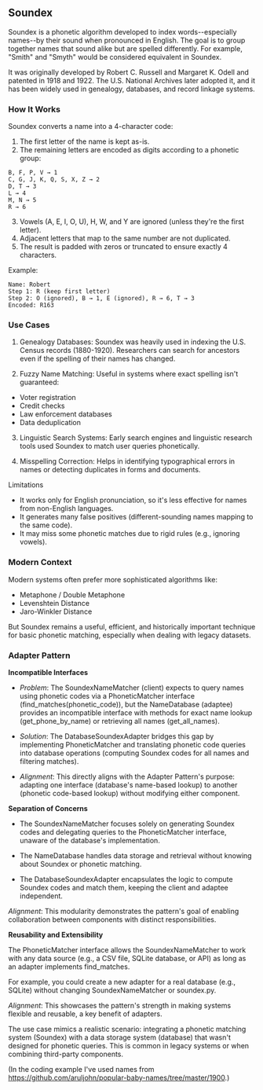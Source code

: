 
## Soundex

Soundex is a phonetic algorithm developed to index words--especially names--by their sound
when pronounced in English. The goal is to group together names that sound alike but are
spelled differently. For example, "Smith" and "Smyth" would be considered equivalent in Soundex.

It was originally developed by Robert C. Russell and Margaret K. Odell and patented in 1918
and 1922. The U.S. National Archives later adopted it, and it has been widely used in genealogy,
databases, and record linkage systems.


### How It Works

Soundex converts a name into a 4-character code:
1. The first letter of the name is kept as-is.
2. The remaining letters are encoded as digits according to a phonetic group:

```
B, F, P, V → 1
C, G, J, K, Q, S, X, Z → 2
D, T → 3
L → 4
M, N → 5
R → 6
```

3. Vowels (A, E, I, O, U), H, W, and Y are ignored (unless they're the first letter).
4. Adjacent letters that map to the same number are not duplicated.
5. The result is padded with zeros or truncated to ensure exactly 4 characters.

Example:
```
Name: Robert
Step 1: R (keep first letter)
Step 2: O (ignored), B → 1, E (ignored), R → 6, T → 3
Encoded: R163
```

### Use Cases

1. Genealogy Databases:
Soundex was heavily used in indexing the U.S. Census records (1880-1920). Researchers can search for
ancestors even if the spelling of their names has changed.

2. Fuzzy Name Matching:
Useful in systems where exact spelling isn't guaranteed:
- Voter registration
- Credit checks
- Law enforcement databases
- Data deduplication

3. Linguistic Search Systems:
Early search engines and linguistic research tools used Soundex to match user queries phonetically.

4. Misspelling Correction:
Helps in identifying typographical errors in names or detecting duplicates in forms and documents.


Limitations
- It works only for English pronunciation, so it's less effective for names from non-English languages.
- It generates many false positives (different-sounding names mapping to the same code).
- It may miss some phonetic matches due to rigid rules (e.g., ignoring vowels).



### Modern Context

Modern systems often prefer more sophisticated algorithms like:
- Metaphone / Double Metaphone
- Levenshtein Distance
- Jaro-Winkler Distance

But Soundex remains a useful, efficient, and historically important technique for basic phonetic matching,
especially when dealing with legacy datasets.


### Adapter Pattern


__Incompatible Interfaces__

- *Problem*: The SoundexNameMatcher (client) expects to query names using phonetic codes via a
  PhoneticMatcher interface (find_matches(phonetic_code)), but the NameDatabase (adaptee) provides
  an incompatible interface with methods for exact name lookup (get_phone_by_name) or retrieving
  all names (get_all_names).

- *Solution*: The DatabaseSoundexAdapter bridges this gap by implementing PhoneticMatcher and
  translating phonetic code queries into database operations (computing Soundex codes for all
  names and filtering matches).

- *Alignment*: This directly aligns with the Adapter Pattern's purpose: adapting one interface
  (database's name-based lookup) to another (phonetic code-based lookup) without modifying either
  component.

__Separation of Concerns__

- The SoundexNameMatcher focuses solely on generating Soundex codes and delegating queries to the
  PhoneticMatcher interface, unaware of the database's implementation.

- The NameDatabase handles data storage and retrieval without knowing about Soundex or phonetic matching.

- The DatabaseSoundexAdapter encapsulates the logic to compute Soundex codes and match them,
  keeping the client and adaptee independent.

*Alignment*: This modularity demonstrates the pattern's goal of enabling collaboration between components
with distinct responsibilities.

__Reusability and Extensibility__

The PhoneticMatcher interface allows the SoundexNameMatcher to work with any data source
(e.g., a CSV file, SQLite database, or API) as long as an adapter implements find_matches.

For example, you could create a new adapter for a real database (e.g., SQLite) without
changing SoundexNameMatcher or soundex.py.

*Alignment*: This showcases the pattern's strength in making systems flexible and reusable,
a key benefit of adapters.

The use case mimics a realistic scenario: integrating a phonetic matching system (Soundex) with a data storage
system (database) that wasn't designed for phonetic queries. This is common in legacy systems or when combining
third-party components.

(In the coding example I've used names from https://github.com/aruljohn/popular-baby-names/tree/master/1900.)
